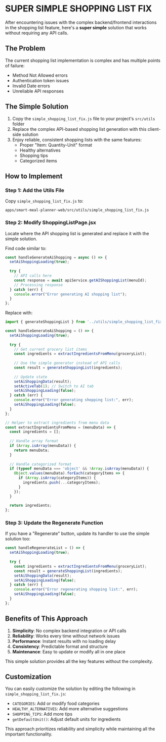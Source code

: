 # SUPER SIMPLE SHOPPING LIST FIX

After encountering issues with the complex backend/frontend interactions in the shopping list feature, here's a **super simple** solution that works without requiring any API calls.

## The Problem

The current shopping list implementation is complex and has multiple points of failure:
- Method Not Allowed errors
- Authentication token issues
- Invalid Date errors 
- Unreliable API responses

## The Simple Solution

1. Copy the `simple_shopping_list_fix.js` file to your project's `src/utils` folder
2. Replace the complex API-based shopping list generation with this client-side solution
3. Enjoy reliable, consistent shopping lists with the same features:
   - Proper "Item: Quantity-Unit" format
   - Healthy alternatives
   - Shopping tips
   - Categorized items

## How to Implement

### Step 1: Add the Utils File

Copy `simple_shopping_list_fix.js` to:
```
apps/smart-meal-planner-web/src/utils/simple_shopping_list_fix.js
```

### Step 2: Modify ShoppingListPage.jsx

Locate where the API shopping list is generated and replace it with the simple solution.

Find code similar to:

```javascript
const handleGenerateAiShopping = async () => {
  setAiShoppingLoading(true);
  
  try {
    // API calls here
    const response = await apiService.getAIShoppingList(menuId);
    // Processing response
  } catch (err) {
    console.error("Error generating AI shopping list");
  }
};
```

Replace with:

```javascript
import { generateShoppingList } from '../utils/simple_shopping_list_fix';

const handleGenerateAiShopping = () => {
  setAiShoppingLoading(true);
  
  try {
    // Get current grocery list items
    const ingredients = extractIngredientsFromMenu(groceryList);
    
    // Use the simple generator instead of API calls
    const result = generateShoppingList(ingredients);
    
    // Update state
    setAiShoppingData(result);
    setActiveTab(1); // Switch to AI tab
    setAiShoppingLoading(false);
  } catch (err) {
    console.error("Error generating shopping list:", err);
    setAiShoppingLoading(false);
  }
};

// Helper to extract ingredients from menu data
const extractIngredientsFromMenu = (menuData) => {
  const ingredients = [];
  
  // Handle array format
  if (Array.isArray(menuData)) {
    return menuData;
  }
  
  // Handle categorized format
  if (typeof menuData === 'object' && !Array.isArray(menuData)) {
    Object.values(menuData).forEach(categoryItems => {
      if (Array.isArray(categoryItems)) {
        ingredients.push(...categoryItems);
      }
    });
  }
  
  return ingredients;
};
```

### Step 3: Update the Regenerate Function

If you have a "Regenerate" button, update its handler to use the simple solution too:

```javascript
const handleRegenerateList = () => {
  setAiShoppingLoading(true);
  
  try {
    const ingredients = extractIngredientsFromMenu(groceryList);
    const result = generateShoppingList(ingredients);
    setAiShoppingData(result);
    setAiShoppingLoading(false);
  } catch (err) {
    console.error("Error regenerating shopping list:", err);
    setAiShoppingLoading(false);
  }
};
```

## Benefits of This Approach

1. **Simplicity**: No complex backend integration or API calls
2. **Reliability**: Works every time without network issues
3. **Performance**: Instant results with no loading delay
4. **Consistency**: Predictable format and structure
5. **Maintenance**: Easy to update or modify all in one place

This simple solution provides all the key features without the complexity.

## Customization

You can easily customize the solution by editing the following in `simple_shopping_list_fix.js`:

- `CATEGORIES`: Add or modify food categories
- `HEALTHY_ALTERNATIVES`: Add more alternative suggestions
- `SHOPPING_TIPS`: Add more tips
- `getDefaultUnit()`: Adjust default units for ingredients

This approach prioritizes reliability and simplicity while maintaining all the important functionality.